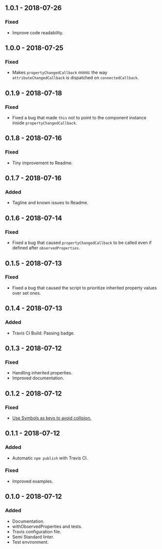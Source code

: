 ## 1.0.1 - 2018-07-26

### Fixed

- Improve code readability.


## 1.0.0 - 2018-07-25

### Fixed

- Makes `propertyChangedCallback` mimic the way `attributeChangedCallback` is dispatched on `connectedCallback`.


## 0.1.9 - 2018-07-18

### Fixed

- Fixed a bug that made `this` not to point to the component instance inside `propertyChangedCallback`.


## 0.1.8 - 2018-07-16

### Fixed

- Tiny improvement to Readme.


## 0.1.7 - 2018-07-16

### Added

- Tagline and known issues to Readme.


## 0.1.6 - 2018-07-14

### Fixed

- Fixed a bug that caused `propertyChangedCallback` to be called even if defined after `observedProperties`.


## 0.1.5 - 2018-07-13

### Fixed

- Fixed a bug that caused the script to prioritize inherited property values over set ones.


## 0.1.4 - 2018-07-13

### Added

- Travis CI Build: Passing badge.


## 0.1.3 - 2018-07-12

### Fixed

- Handling inherited properties.
- Improved documentation.


## 0.1.2 - 2018-07-12

### Fixed

- [Use Symbols as keys to avoid collision.](https://github.com/leofavre/observed-properties/issues/11)


## 0.1.1 - 2018-07-12

### Added

- Automatic `npm publish` with Travis CI.

### Fixed

- Improved examples.


## 0.1.0 - 2018-07-12

### Added

- Documentation.
- withObservedProperties and tests.
- Travis configuration file.
- Semi Standard linter.
- Test environment.
